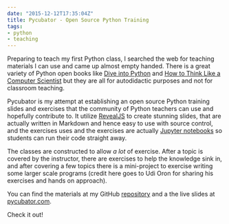 ```yaml
---
date: "2015-12-12T17:35:04Z"
title: Pycubator - Open Source Python Training
tags:
- python
- teaching
---
```


Preparing to teach my first Python class, I searched the web for teaching materials I can use and came up almost empty handed. There is a great variety of Python open books like [Dive into Python][dip] and [How to Think Like a Computer Scientist][cs] but they are all for autodidactic purposes and not for classroom teaching.  

Pycubator is my attempt at establishing an open source Python training slides and exercises that the community of Python teachers can use and hopefully contribute to. It utilize [RevealJS][rjs] to create stunning slides, that are actually written in Markdown and hence easy to use with source control, and the exercises uses and the exercises are actually [Jupyter notebooks][jn] so students can run their code straight away.

The classes are constructed to allow *a lot* of exercise. After a topic is covered by the instructor, there are exercises to help the knowledge sink in, and after covering a few topics there is a mini-project to exercise writing some larger scale programs (credit here goes to Udi Oron for sharing his exercises and hands on approach).      

You can find the materials at my GitHub [repository][repo] and a the live slides at [pycubator.com][pyc]. 

Check it out! 

[dip]: http://www.diveintopython.net/
[cs]: http://www.openbookproject.net/thinkcs/python/english2e/
[rjs]: https://github.com/hakimel/reveal.js/
[jn]: http://jupyter.org/
[repo]: https://github.com/noamelf/pycubator
[pyc]: http://pycubator.com